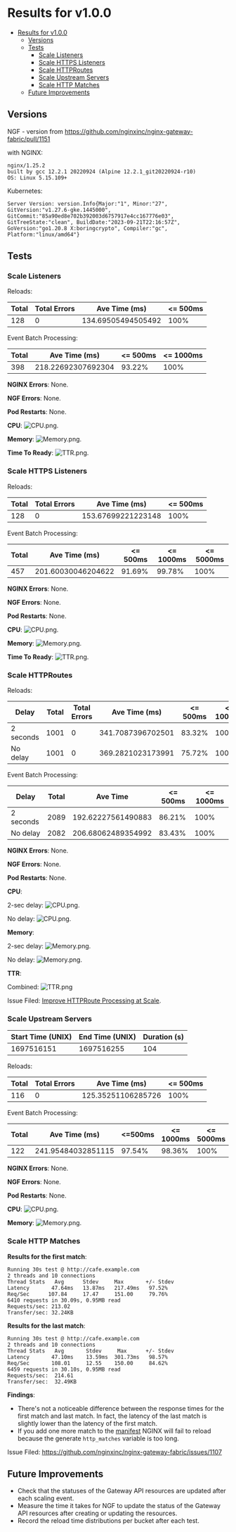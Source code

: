 # Results for v1.0.0

<!-- TOC -->
- [Results for v1.0.0](#results-for-v100)
  - [Versions](#versions)
  - [Tests](#tests)
    - [Scale Listeners](#scale-listeners)
    - [Scale HTTPS Listeners](#scale-https-listeners)
    - [Scale HTTPRoutes](#scale-httproutes)
    - [Scale Upstream Servers](#scale-upstream-servers)
    - [Scale HTTP Matches](#scale-http-matches)
  - [Future Improvements](#future-improvements)
<!-- TOC -->

## Versions

NGF - version from https://github.com/nginxinc/nginx-gateway-fabric/pull/1151

with NGINX:

```text
nginx/1.25.2
built by gcc 12.2.1 20220924 (Alpine 12.2.1_git20220924-r10)
OS: Linux 5.15.109+
```

Kubernetes:

```text
Server Version: version.Info{Major:"1", Minor:"27",
GitVersion:"v1.27.6-gke.1445000",
GitCommit:"85a90ed8e702b392003d6757917e4cc167776e03",
GitTreeState:"clean", BuildDate:"2023-09-21T22:16:57Z",
GoVersion:"go1.20.8 X:boringcrypto", Compiler:"gc",
Platform:"linux/amd64"}
```

## Tests

### Scale Listeners

Reloads:

| Total | Total Errors | Ave Time (ms)      | <= 500ms |
|-------|--------------|--------------------|----------|
| 128   | 0            | 134.69505494505492 | 100%     |


Event Batch Processing:

| Total | Ave Time (ms)      | <= 500ms | <= 1000ms |
|-------|--------------------|----------|-----------|
| 398   | 218.22692307692304 | 93.22%   | 100%      |

**NGINX Errors**: None.

**NGF Errors**: None.

**Pod Restarts**: None.

**CPU**: ![CPU.png](/tests/scale/results/1.0.0/TestScale_Listeners/CPU.png).

**Memory**: ![Memory.png](/tests/scale/results/1.0.0/TestScale_Listeners/Memory.png).

**Time To Ready**: ![TTR.png](/tests/scale/results/1.0.0/TestScale_Listeners/TTR.png).

### Scale HTTPS Listeners

Reloads:

| Total | Total Errors | Ave Time (ms)      | <= 500ms |
|-------|--------------|--------------------|----------|
| 128   | 0            | 153.67699221223148 | 100%     |


Event Batch Processing:

| Total | Ave Time (ms)      | <= 500ms | <= 1000ms | <= 5000ms |
|-------|--------------------|----------|-----------|-----------|
| 457   | 201.60030046204622 | 91.69%   | 99.78%    | 100%      |


**NGINX Errors**: None.

**NGF Errors**: None.

**Pod Restarts**: None.

**CPU**: ![CPU.png](/tests/scale/results/1.0.0/TestScale_HTTPSListeners/CPU.png).

**Memory**: ![Memory.png](/tests/scale/results/1.0.0/TestScale_HTTPSListeners/Memory.png).

**Time To Ready**: ![TTR.png](/tests/scale/results/1.0.0/TestScale_HTTPSListeners/TTR.png).

### Scale HTTPRoutes

Reloads:

| Delay     | Total | Total Errors | Ave Time (ms)     | <= 500ms | <= 1000ms |
|-----------|-------|--------------|-------------------|----------|-----------|
| 2 seconds | 1001  | 0            | 341.7087396702501 | 83.32%   | 100%      |
| No delay  | 1001  | 0            | 369.2821023173991 | 75.72%   | 100%      |


Event Batch Processing:

| Delay     | Total | Ave Time           | <= 500ms | <= 1000ms |
|-----------|-------|--------------------|----------|-----------|
| 2 seconds | 2089  | 192.62227561490883 | 86.21%   | 100%      |
| No delay  | 2082  | 206.68062489354992 | 83.43%   | 100%      |


**NGINX Errors**: None.

**NGF Errors**: None.

**Pod Restarts**: None.

**CPU**:

2-sec delay:
![CPU.png](/tests/scale/results/1.0.0/TestScale_HTTPRoutes/CPU.png).

No delay:
![CPU.png](/tests/scale/results/1.0.0/TestScale_HTTPRoutes/CPU-no-delay.png).

**Memory**:

2-sec delay:
![Memory.png](/tests/scale/results/1.0.0/TestScale_HTTPRoutes/Memory.png).

No delay:
![Memory.png](/tests/scale/results/1.0.0/TestScale_HTTPRoutes/Memory-no-delay.png).

**TTR**:

Combined:
![TTR.png](/tests/scale/results/1.0.0/TestScale_HTTPRoutes/TTR.png)


Issue Filed: [Improve HTTPRoute Processing at Scale](https://github.com/nginxinc/nginx-gateway-fabric/issues/1122).

### Scale Upstream Servers

| Start Time (UNIX) | End Time (UNIX) | Duration (s) |
|-------------------|-----------------|--------------|
| 1697516151        | 1697516255      | 104          |

Reloads:

| Total | Total Errors | Ave Time (ms)      | <= 500ms |
|-------|--------------|--------------------|----------|
| 116   | 0            | 125.35251106285726 | 100%     |

Event Batch Processing:

| Total | Ave Time (ms)      | <=500ms | <= 1000ms | <= 5000ms |
|-------|--------------------|---------|-----------|-----------|
| 122   | 241.95484032851115 | 97.54%  | 98.36%    | 100%      |

**NGINX Errors**: None.

**NGF Errors**: None.

**Pod Restarts**: None.

**CPU**: ![CPU.png](/tests/scale/results/1.0.0/TestScale_UpstreamServers/CPU.png).

**Memory**: ![Memory.png](/tests/scale/results/1.0.0/TestScale_UpstreamServers/Memory.png).

### Scale HTTP Matches

**Results for the first match**:

```text
Running 30s test @ http://cafe.example.com
2 threads and 10 connections
Thread Stats   Avg      Stdev     Max       +/- Stdev
Latency       47.64ms   13.87ms   217.49ms   97.52%
Req/Sec      107.84     17.47     151.00     79.76%
6410 requests in 30.09s, 0.95MB read
Requests/sec: 213.02
Transfer/sec: 32.24KB
```

**Results for the last match**:

```text
Running 30s test @ http://cafe.example.com
2 threads and 10 connections
Thread Stats   Avg       Stdev     Max      +/- Stdev
Latency       47.10ms    13.59ms  301.73ms   98.57%
Req/Sec       108.01     12.55    150.00     84.62%
6459 requests in 30.10s, 0.95MB read
Requests/sec:  214.61
Transfer/sec:  32.49KB
```

**Findings**:

- There's not a noticeable difference between the response times for the first match and last match. In
fact, the latency of the last match is slightly lower than the latency of the first match.
- If you add one more match to the [manifest](/tests/scale/manifests/scale-matches.yaml) NGINX will fail to reload
  because the generate `http_matches` variable is too long.

Issue Filed: https://github.com/nginxinc/nginx-gateway-fabric/issues/1107

## Future Improvements

- Check that the statuses of the Gateway API resources are updated after each scaling event.
- Measure the time it takes for NGF to update the status of the Gateway API resources after creating or updating the resources.
- Record the reload time distributions per bucket after each test.
